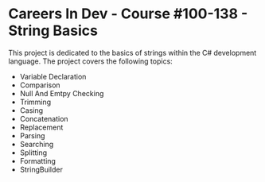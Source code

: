 <h1>Careers In Dev - Course #100-138 - String Basics</h1>

<p>This project is dedicated to the basics of strings within the C# development language.   The project covers the following topics:</p>

<ul>
  <li>Variable Declaration</li>
  <li>Comparison</li>
  <li>Null And Emtpy Checking</li>
  <li>Trimming</li>
  <li>Casing</li>
  <li>Concatenation</li>
  <li>Replacement</li>
  <li>Parsing</li>
  <li>Searching</li>
  <li>Splitting</li>
  <li>Formatting</li>
  <li>StringBuilder</li>
</ul>
